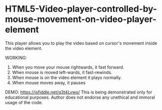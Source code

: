 # HTML5-Video-player-controlled-by-mouse-movement-on-video-player-element
This player allows you to play the video based on cursor's movement inside the video element.

WORKING:
1) When you move your mouse rightwards, it fast forward.
2) When mouse is moved left-wards, it fast-rewinds.
3) When mouse is on the video element it plays normally.
4) When mouse moves away, it pauses

DEMO: https://jsfiddle.net/q3t4Lvwo/
This is being demonstrated only for educational purposes. Author does not endorse any unethical and immoral usage of the code.
